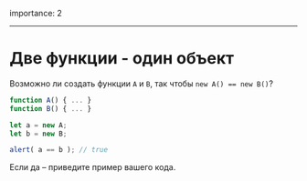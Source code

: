 importance: 2

---

# Две функции - один объект

Возможно ли создать функции `A` и `B`, так чтобы `new A() == new B()`?

```js no-beautify
function A() { ... }
function B() { ... }

let a = new A;
let b = new B;

alert( a == b ); // true
```

Если да – приведите пример вашего кода.

